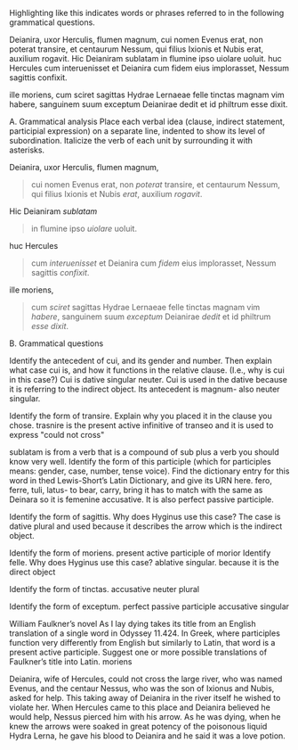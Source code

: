 Highlighting like this indicates words or phrases referred to in the following grammatical questions.

Deianira, uxor Herculis, flumen magnum, cui nomen Evenus erat, non poterat transire, et centaurum Nessum, qui filius Ixionis et Nubis erat, auxilium rogavit. Hic Deianiram sublatam in flumine ipso uiolare uoluit. huc Hercules cum interuenisset et Deianira cum fidem eius implorasset, Nessum sagittis confixit.

ille moriens, cum sciret sagittas Hydrae Lernaeae felle tinctas magnam vim habere, sanguinem suum exceptum Deianirae dedit et id philtrum esse dixit.

A. Grammatical analysis
Place each verbal idea (clause, indirect statement, participial expression) on a separate line, indented to show its level of subordination. Italicize the verb of each unit by surrounding it with asterisks.

Deianira, uxor Herculis, flumen magnum, 
> cui nomen Evenus erat, 
non *poterat* transire, 
et centaurum Nessum, 
> qui filius Ixionis et Nubis *erat*,
 auxilium *rogavit*.

Hic Deianiram *sublatam* 
> in flumine 
> ipso *uiolare* uoluit.

huc Hercules 
> cum *interuenisset* et 
Deianira 
> cum *fidem* eius implorasset, 
Nessum 
> sagittis *confixit*.

ille moriens, 
> cum *sciret* sagittas Hydrae Lernaeae felle tinctas magnam vim *habere*, 
> sanguinem suum *exceptum* 
 Deianirae 
> *dedit* et 
> id philtrum *esse dixit*.

B. Grammatical questions

Identify the antecedent of cui, and its gender and number. Then explain what case cui is, and how it functions in the relative clause. (I.e., why is cui in this case?)
Cui is dative singular neuter. Cui is used in the dative because it is referring to the indirect object. Its antecedent is magnum- also neuter singular. 

Identify the form of transire. Explain why you placed it in the clause you chose.
trasnire is the present active infinitive of transeo and it is used to express "could not cross"

sublatam is from a verb that is a compound of sub plus a verb you should know very well. Identify the form of this participle (which for participles means: gender, case, number, tense voice). Find the dictionary entry for this word in thed Lewis-Short’s Latin Dictionary, and give its URN here.
fero, ferre, tuli, latus- to bear, carry, bring
it has to match with the same as Deinara so it is femenine accusative. It is also perfect passive participle.

Identify the form of sagittis. Why does Hyginus use this case? The case is dative plural and used because it describes the arrow which is the indirect object.

Identify the form of moriens. present active participle of morior
Identify felle. Why does Hyginus use this case? ablative singular. because it is the direct object 

Identify the form of tinctas. accusative neuter plural 

Identify the form of exceptum. perfect passive participle accusative singular

William Faulkner’s novel As I lay dying takes its title from an English translation of a single word in Odyssey 11.424. In Greek, where participles function very differently from English but similarly to Latin, that word is a present active participle. Suggest one or more possible translations of Faulkner’s title into Latin. 
moriens 

Deianira, wife of Hercules, could not cross the large river, who was named Evenus, and the centaur Nessus, who was the son of Ixionus and Nubis, asked for help. This taking away of Deianira in the river itself he wished to violate her. When Hercules came to this place and Deianira believed he would help, Nessus pierced him with his arrow. As he was dying, when he knew the arrows were soaked in great potency of the poisonous liquid Hydra Lerna, he gave his blood to Deianira and he said it was a love potion. 
